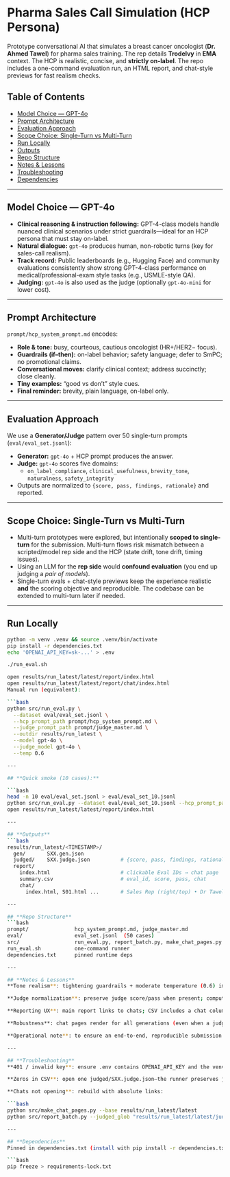 # Pharma Sales Call Simulation (HCP Persona)

Prototype conversational AI that simulates a breast cancer oncologist (**Dr. Ahmed Tawel**) for pharma sales training. The rep details **Trodelvy** in **EMA** context. The HCP is realistic, concise, and **strictly on-label**. The repo includes a one-command evaluation run, an HTML report, and chat-style previews for fast realism checks.

## Table of Contents
- [Model Choice — GPT-4o](#model-choice--gpt-4o)
- [Prompt Architecture](#prompt-architecture)
- [Evaluation Approach](#evaluation-approach)
- [Scope Choice: Single-Turn vs Multi-Turn](#scope-choice-single-turn-vs-multi-turn)
- [Run Locally](#run-locally)
- [Outputs](#outputs)
- [Repo Structure](#repo-structure)
- [Notes & Lessons](#notes--lessons)
- [Troubleshooting](#troubleshooting)
- [Dependencies](#dependencies)

---

## Model Choice — GPT-4o

- **Clinical reasoning & instruction following:** GPT-4-class models handle nuanced clinical scenarios under strict guardrails—ideal for an HCP persona that must stay on-label.
- **Natural dialogue:** `gpt-4o` produces human, non-robotic turns (key for sales-call realism).
- **Track record:** Public leaderboards (e.g., Hugging Face) and community evaluations consistently show strong GPT-4-class performance on medical/professional-exam style tasks (e.g., USMLE-style QA).
- **Judging:** `gpt-4o` is also used as the judge (optionally `gpt-4o-mini` for lower cost).

---

## Prompt Architecture

`prompt/hcp_system_prompt.md` encodes:
- **Role & tone:** busy, courteous, cautious oncologist (HR+/HER2− focus).
- **Guardrails (if–then):** on-label behavior; safety language; defer to SmPC; no promotional claims.
- **Conversational moves:** clarify clinical context; address succinctly; close cleanly.
- **Tiny examples:** “good vs don’t” style cues.
- **Final reminder:** brevity, plain language, on-label only.

---

## Evaluation Approach

We use a **Generator/Judge** pattern over 50 single-turn prompts (`eval/eval_set.jsonl`):

- **Generator:** `gpt-4o` + HCP prompt produces the answer.
- **Judge:** `gpt-4o` scores five domains:
  - `on_label_compliance`, `clinical_usefulness`, `brevity_tone`, `naturalness`, `safety_integrity`
- Outputs are normalized to `{score, pass, findings, rationale}` and reported.

---

## Scope Choice: Single-Turn vs Multi-Turn

- Multi-turn prototypes were explored, but intentionally **scoped to single-turn** for the submission. Multi-turn flows risk mismatch between a scripted/model rep side and the HCP (state drift, tone drift, timing issues).
- Using an LLM for the **rep side** would **confound evaluation** (you end up judging a *pair of models*).
- Single-turn evals + chat-style previews keep the experience realistic **and** the scoring objective and reproducible. The codebase can be extended to multi-turn later if needed.

---

## Run Locally

```bash
python -m venv .venv && source .venv/bin/activate
pip install -r dependencies.txt
echo 'OPENAI_API_KEY=sk-...' > .env

./run_eval.sh

open results/run_latest/latest/report/index.html
open results/run_latest/latest/report/chat/index.html
Manual run (equivalent):

```bash
python src/run_eval.py \
  --dataset eval/eval_set.jsonl \
  --hcp_prompt_path prompt/hcp_system_prompt.md \
  --judge_prompt_path prompt/judge_master.md \
  --outdir results/run_latest \
  --model gpt-4o \
  --judge_model gpt-4o \
  --temp 0.6

---

## **Quick smoke (10 cases):**

```bash
head -n 10 eval/eval_set.jsonl > eval/eval_set_10.jsonl
python src/run_eval.py --dataset eval/eval_set_10.jsonl --hcp_prompt_path prompt/hcp_system_prompt.md --judge_prompt_path prompt/judge_master.md --outdir results/run_latest --model gpt-4o --judge_model gpt-4o --temp 0.6
open results/run_latest/latest/report/index.html

---

## **Outputs**
```bash
results/run_latest/<TIMESTAMP>/
  gen/       SXX.gen.json
  judged/    SXX.judge.json          # {score, pass, findings, rationale}
  report/
    index.html                       # clickable Eval IDs → chat page
    summary.csv                      # eval_id, score, pass, chat
    chat/
      index.html, S01.html ...       # Sales Rep (right/top) • Dr Tawel (left)

---

## **Repo Structure**
```bash
prompt/               hcp_system_prompt.md, judge_master.md
eval/                 eval_set.jsonl  (50 cases)
src/                  run_eval.py, report_batch.py, make_chat_pages.py
run_eval.sh           one-command runner
dependencies.txt      pinned runtime deps

---

## **Notes & Lessons**
**Tone realism**: tightening guardrails + moderate temperature (0.6) improved human feel while staying compliant.

**Judge normalization**: preserve judge score/pass when present; compute only if absent → stable pass rates/averages.

**Reporting UX**: main report links to chats; CSV includes a chat column; dedicated chat gallery for quick realism checks.

**Robustness**: chat pages render for all generations (even when a judge file is missing).

**Operational note**: to ensure an end-to-end, reproducible submission despite API access hurdles, pipeline runs were personally funded by the author.

---

## **Troubleshooting**
**401 / invalid key**: ensure .env contains OPENAI_API_KEY and the venv is active.

**Zeros in CSV**: open one judged/SXX.judge.json—the runner preserves judge score/pass; if absent, computes from rubric.

**Chats not opening**: rebuild with absolute links:

```bash
python src/make_chat_pages.py --base results/run_latest/latest
python src/report_batch.py --judged_glob "results/run_latest/latest/judged/*.judge.json" --outdir "results/run_latest/latest/report"

---

## **Dependencies**
Pinned in dependencies.txt (install with pip install -r dependencies.txt). For full reproducibility you can snapshot with:

```bash
pip freeze > requirements-lock.txt
